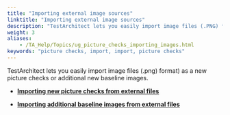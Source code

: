 ```yaml
--- 
title: "Importing external image sources"
linktitle: "Importing external image sources"
description: "TestArchitect lets you easily import image files (.PNG) format) as a new picture checks or additional new baseline images."
weight: 3
aliases: 
    - /TA_Help/Topics/ug_picture_checks_importing_images.html
keywords: "picture checks, import, import, picture checks"
---
```


TestArchitect lets you easily import image files \(.png\) format\) as a new picture checks or additional new baseline images.

-   **[Importing new picture checks from external files](/TA_Help/Topics/ug_picture_checks_importing.html)**  

-   **[Importing additional baseline images from external files](/TA_Help/Topics/ug_picture_checks_importing_baseline_images.html)**  



